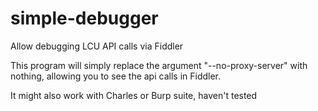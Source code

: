 # simple-debugger
Allow debugging LCU API calls via Fiddler

This program will simply replace the argument "--no-proxy-server" with nothing, allowing you to see the api calls in Fiddler.

It might also work with Charles or Burp suite, haven't tested
